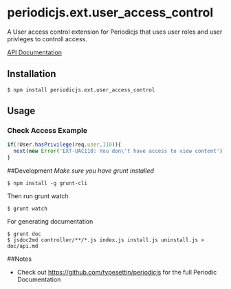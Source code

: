 # periodicjs.ext.user_access_control

A User access control extension for Periodicjs that uses user roles and user privleges to controll access.

 [API Documentation](https://github.com/typesettin/periodicjs.ext.user_access_control/blob/master/doc/api.md)

## Installation

```
$ npm install periodicjs.ext.user_access_control
```

## Usage

### Check Access Example
```javascript
if(!User.hasPrivilege(req.user,110)){
  next(new Error('EXT-UAC110: You don\'t have access to view content'));
}
```

##Development
*Make sure you have grunt installed*
```
$ npm install -g grunt-cli
```

Then run grunt watch
```
$ grunt watch
```
For generating documentation
```
$ grunt doc
$ jsdoc2md controller/**/*.js index.js install.js uninstall.js > doc/api.md
```
##Notes
* Check out https://github.com/typesettin/periodicjs for the full Periodic Documentation